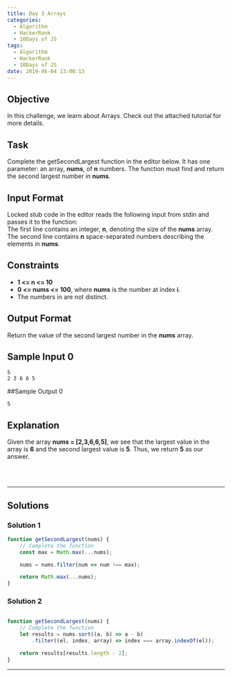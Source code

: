 ```yaml
---
title: Day 3 Arrays
categories:
  - Algorithm
  - HackerRank
  - 10Days of JS
tags:
  - Algorithm
  - HackerRank
  - 10Days of JS
date: 2019-06-04 13:00:13
---
```


## Objective

In this challenge, we learn about Arrays. Check out the attached tutorial for more details.


## Task

Complete the getSecondLargest function in the editor below. It has one parameter: an array, **nums**, of **n** numbers. The function must find and return the second largest number in **nums**.

 
## Input Format

Locked stub code in the editor reads the following input from stdin and passes it to the function: <br/>
The first line contains an integer, **n**, denoting the size of the **nums** array. <br/>
The second line contains **n** space-separated numbers describing the elements in **nums**.

 
## Constraints
- **1 <= n <= 10**
- **0 <= nums <= 100**, where **nums** is the number at index **i**.
- The numbers in  are not distinct.


## Output Format

Return the value of the second largest number in the **nums** array.


## Sample Input 0

```
5
2 3 6 6 5
```


##Sample Output 0

```
5
```


## Explanation

Given the array **nums = [2,3,6,6,5]**, we see that the largest value in the array is **6** and the second largest value is **5**. Thus, we return **5** as our answer.

<br/>
<br/>

---

## Solutions
### Solution 1

```javascript
function getSecondLargest(nums) {
    // Complete the function
    const max = Math.max(...nums);

    nums = nums.filter(num => num !== max);

    return Math.max(...nums);
}
```

### Solution 2
```javascript

function getSecondLargest(nums) {
    // Complete the function
    let results = nums.sort((a, b) => a - b)
        .filter((el, index, array) => index === array.indexOf(el));

    return results[results.length - 2];
}
```

---

